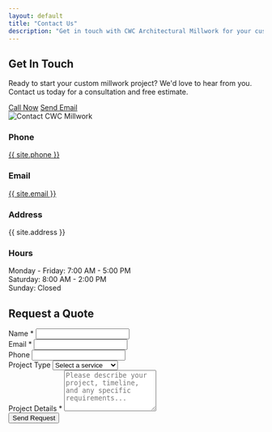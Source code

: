 ```yaml
---
layout: default
title: "Contact Us"
description: "Get in touch with CWC Architectural Millwork for your custom millwork project. Call, email, or visit our showroom."
---
```


<section class="hero-section">
    <div class="hero-content">
        <h1>Get In Touch</h1>
        <p>Ready to start your custom millwork project? We'd love to hear from you. Contact us today for a consultation and free estimate.</p>
        <div class="hero-buttons">
            <a href="tel:{{ site.phone | remove: ' ' | remove: '(' | remove: ')' | remove: '-' }}" class="btn btn-primary">Call Now</a>
            <a href="mailto:{{ site.email }}" class="btn btn-secondary">Send Email</a>
        </div>
    </div>
    <div class="hero-image">
        <img src="{{ '/assets/images/contact-hero.jpg' | relative_url }}" alt="Contact CWC Millwork">
    </div>
</section>

<section class="contact-info">
    <div class="contact-grid">
        <div class="contact-item">
            <h3>Phone</h3>
            <p><a href="tel:{{ site.phone | remove: ' ' | remove: '(' | remove: ')' | remove: '-' }}">{{ site.phone }}</a></p>
        </div>
        <div class="contact-item">
            <h3>Email</h3>
            <p><a href="mailto:{{ site.email }}">{{ site.email }}</a></p>
        </div>
        <div class="contact-item">
            <h3>Address</h3>
            <p>{{ site.address }}</p>
        </div>
        <div class="contact-item">
            <h3>Hours</h3>
            <p>Monday - Friday: 7:00 AM - 5:00 PM<br>
            Saturday: 8:00 AM - 2:00 PM<br>
            Sunday: Closed</p>
        </div>
    </div>
</section>

<section class="contact-form">
    <div class="form-container">
        <h2>Request a Quote</h2>
        <form action="#" method="POST" class="quote-form">
            <div class="form-row">
                <div class="form-group">
                    <label for="name">Name *</label>
                    <input type="text" id="name" name="name" required>
                </div>
                <div class="form-group">
                    <label for="email">Email *</label>
                    <input type="email" id="email" name="email" required>
                </div>
            </div>
            <div class="form-row">
                <div class="form-group">
                    <label for="phone">Phone</label>
                    <input type="tel" id="phone" name="phone">
                </div>
                <div class="form-group">
                    <label for="project-type">Project Type</label>
                    <select id="project-type" name="project-type">
                        <option value="">Select a service</option>
                        <option value="cabinetry">Custom Cabinetry</option>
                        <option value="trim">Architectural Trim</option>
                        <option value="doors">Custom Doors</option>
                        <option value="other">Other</option>
                    </select>
                </div>
            </div>
            <div class="form-group">
                <label for="message">Project Details *</label>
                <textarea id="message" name="message" rows="5" required placeholder="Please describe your project, timeline, and any specific requirements..."></textarea>
            </div>
            <button type="submit" class="btn btn-primary">Send Request</button>
        </form>
    </div>
</section> 